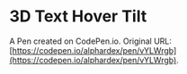# 3D Text Hover Tilt

A Pen created on CodePen.io. Original URL: [https://codepen.io/alphardex/pen/vYLWrgb](https://codepen.io/alphardex/pen/vYLWrgb).


